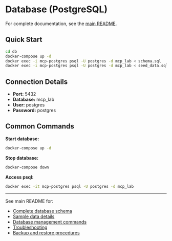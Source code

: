 # Database (PostgreSQL)

For complete documentation, see the [main README](../README.md#database-postgresql).

## Quick Start

```bash
cd db
docker-compose up -d
docker exec -i mcp-postgres psql -U postgres -d mcp_lab < schema.sql
docker exec -i mcp-postgres psql -U postgres -d mcp_lab < seed_data.sql
```

## Connection Details

- **Port:** 5432
- **Database:** mcp_lab
- **User:** postgres
- **Password:** postgres

## Common Commands

**Start database:**
```bash
docker-compose up -d
```

**Stop database:**
```bash
docker-compose down
```

**Access psql:**
```bash
docker exec -it mcp-postgres psql -U postgres -d mcp_lab
```

---

See main README for:
- [Complete database schema](../README.md#schema)
- [Sample data details](../README.md#sample-data)
- [Database management commands](../README.md#database-management)
- [Troubleshooting](../README.md#database-troubleshooting)
- [Backup and restore procedures](../README.md#maintenance)
